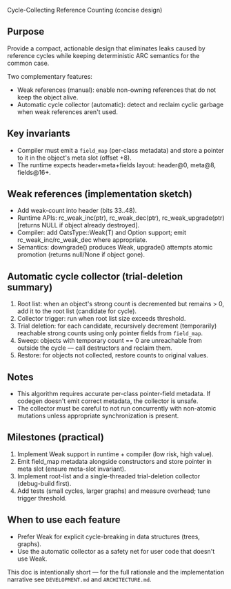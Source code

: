 Cycle-Collecting Reference Counting (concise design)

Purpose
-------
Provide a compact, actionable design that eliminates leaks caused by reference cycles while keeping deterministic ARC semantics for the common case.

Two complementary features:

- Weak references (manual): enable non-owning references that do not keep the object alive.
- Automatic cycle collector (automatic): detect and reclaim cyclic garbage when weak references aren't used.

Key invariants
--------------
- Compiler must emit a `field_map` (per-class metadata) and store a pointer to it in the object's meta slot (offset +8).
- The runtime expects header+meta+fields layout: header@0, meta@8, fields@16+.

Weak references (implementation sketch)
--------------------------------------
- Add weak-count into header (bits 33..48).
- Runtime APIs: rc_weak_inc(ptr), rc_weak_dec(ptr), rc_weak_upgrade(ptr) [returns NULL if object already destroyed].
- Compiler: add OatsType::Weak(T) and Option<T> support; emit rc_weak_inc/rc_weak_dec where appropriate.
- Semantics: downgrade() produces Weak<T>, upgrade() attempts atomic promotion (returns null/None if object gone).

Automatic cycle collector (trial-deletion summary)
-------------------------------------------------
1. Root list: when an object's strong count is decremented but remains > 0, add it to the root list (candidate for cycle).
2. Collector trigger: run when root list size exceeds threshold.
3. Trial deletion: for each candidate, recursively decrement (temporarily) reachable strong counts using only pointer fields from `field_map`.
4. Sweep: objects with temporary count == 0 are unreachable from outside the cycle — call destructors and reclaim them.
5. Restore: for objects not collected, restore counts to original values.

Notes
-----
- This algorithm requires accurate per-class pointer-field metadata. If codegen doesn't emit correct metadata, the collector is unsafe.
- The collector must be careful to not run concurrently with non-atomic mutations unless appropriate synchronization is present.

Milestones (practical)
----------------------
1. Implement Weak<T> support in runtime + compiler (low risk, high value).
2. Emit field_map metadata alongside constructors and store pointer in meta slot (ensure meta-slot invariant).
3. Implement root-list and a single-threaded trial-deletion collector (debug-build first).
4. Add tests (small cycles, larger graphs) and measure overhead; tune trigger threshold.

When to use each feature
------------------------
- Prefer Weak<T> for explicit cycle-breaking in data structures (trees, graphs).
- Use the automatic collector as a safety net for user code that doesn't use Weak<T>.

This doc is intentionally short — for the full rationale and the implementation narrative see `DEVELOPMENT.md` and `ARCHITECTURE.md`.